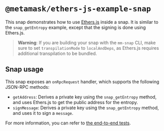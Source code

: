 # `@metamask/ethers-js-example-snap`

This snap demonstrates how to use [Ethers.js](https://ethers.org/) inside a
snap. It is similar to the `snap_getEntropy` example, except that the signing
is done using Ethers.js.

> **Warning**: If you are building your snap with the `mm-snap` CLI, make
> sure to set `transpilationMode` to `localAndDeps`, as Ethers.js requires
> additional transpilation to be bundled.

## Snap usage

This snap exposes an `onRpcRequest` handler, which supports the following
JSON-RPC methods:

- `getAddress`: Derives a private key using the `snap_getEntropy` method, and
  uses Ethers.js to get the public address for the entropy.
- `signMessage`: Derives a private key using the `snap_getEntropy` method, and
  uses it to sign a `message`.

For more information, you can refer to
[the end-to-end tests](./src/index.test.ts).
